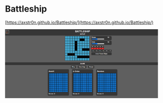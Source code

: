 # Battleship

[https://axstr0n.github.io/Battleship/](https://axstr0n.github.io/Battleship/)

![Website preview](preview.png)
